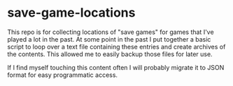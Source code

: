 # save-game-locations

This repo is for collecting locations of "save games" for games that I've played a lot
in the past. At some point in the past I put together a basic script to loop over a 
text file containing these entries and create archives of the contents. This allowed 
me to easily backup those files for later use.

If I find myself touching this content often I will probably migrate it to JSON format
for easy programmatic access.

